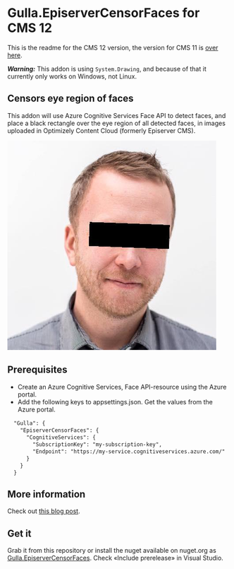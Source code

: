 # Gulla.EpiserverCensorFaces for CMS 12

This is the readme for the CMS 12 version, the version for CMS 11 is [over here](https://github.com/tomahg/Gulla.Episerver.CensorFaces/blob/cms11/README.md).

***Warning:*** This addon is using `System.Drawing`, and because of that it currently only works on Windows, not Linux.

## Censors eye region of faces
This addon will use Azure Cognitive Services Face API to detect faces, and place a black rectangle over the eye region of all detected faces, in images uploaded in Optimizely Content Cloud (formerly Episerver CMS).

![Censored](images/censored.jpg)

## Prerequisites
* Create an Azure Cognitive Services, Face API-resource using the Azure portal.
* Add the following keys to appsettings.json. Get the values from the Azure portal.
``` 
  "Gulla": {
    "EpiserverCensorFaces": {
      "CognitiveServices": {
        "SubscriptionKey": "my-subscription-key",
        "Endpoint": "https://my-service.cognitiveservices.azure.com/"
      } 
    } 
  } 
```
  
## More information
Check out [this blog post](https://www.gulla.net/no/blog/episerver-image-anonymization-using-microsoft-cognitive-services-and-face-api/).

## Get it
Grab it from this repository or install the nuget available on nuget.org as [Gulla.EpiserverCensorFaces](https://www.nuget.org/packages/Gulla.Episerver.CensorFaces/). Check «Include prerelease» in Visual Studio.
